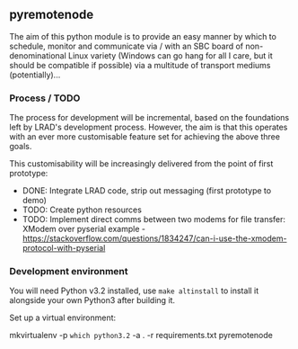 ## pyremotenode

The aim of this python module is to provide an easy manner by which to 
schedule, monitor and communicate via / with an SBC board of non-denominational 
Linux variety (Windows can go hang for all I care, but it should be 
compatible if possible) via a multitude of transport mediums (potentially)...

### Process / TODO

The process for development will be incremental, based on the foundations 
left by LRAD's development process. However, the aim is that this operates
with an ever more customisable feature set for achieving the above three 
goals. 

This customisability will be increasingly delivered from the point of first
prototype:

- DONE: Integrate LRAD code, strip out messaging (first prototype to demo)
- TODO: Create python resources
- TODO: Implement direct comms between two modems for file transfer: 
    XModem over pyserial example - https://stackoverflow.com/questions/1834247/can-i-use-the-xmodem-protocol-with-pyserial

### Development environment

You will need Python v3.2 installed, use `make altinstall` to
install it alongside your own Python3 after building it. 

Set up a virtual environment: 

mkvirtualenv -p `which python3.2` -a . -r requirements.txt pyremotenode


